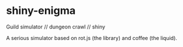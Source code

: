 # shiny-enigma
Guild simulator // dungeon crawl // shiny

A serious simulator based on rot.js (the library) and coffee (the liquid). 
